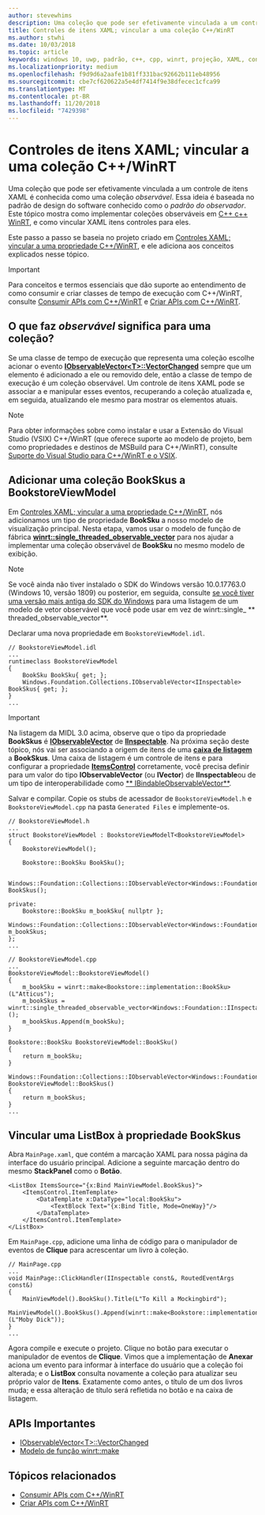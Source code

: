 ```yaml
---
author: stevewhims
description: Uma coleção que pode ser efetivamente vinculada a um controle de itens XAML é conhecida como uma coleção *observável*. Este tópico mostra como implementar e consumir uma coleção observável e como associar um controle de itens XAML a ela.
title: Controles de itens XAML; vincular a uma coleção C++/WinRT
ms.author: stwhi
ms.date: 10/03/2018
ms.topic: article
keywords: windows 10, uwp, padrão, c++, cpp, winrt, projeção, XAML, controle, vínculo, coleção
ms.localizationpriority: medium
ms.openlocfilehash: f9d9d6a2aafe1b81ff331bac92662b111eb48956
ms.sourcegitcommit: cbe7cf620622a5e4df7414f9e38dfecec1cfca99
ms.translationtype: MT
ms.contentlocale: pt-BR
ms.lasthandoff: 11/20/2018
ms.locfileid: "7429398"
---
```

# <a name="xaml-items-controls-bind-to-a-cwinrt-collection"></a>Controles de itens XAML; vincular a uma coleção C++/WinRT

Uma coleção que pode ser efetivamente vinculada a um controle de itens XAML é conhecida como uma coleção *observável*. Essa ideia é baseada no padrão de design do software conhecido como o *padrão do observador*. Este tópico mostra como implementar coleções observáveis em [C++ c++ WinRT](/windows/uwp/cpp-and-winrt-apis/intro-to-using-cpp-with-winrt), e como vincular XAML itens controles para eles.

Este passo a passo se baseia no projeto criado em [Controles XAML; vincular a uma propriedade C++/WinRT](binding-property.md), e ele adiciona aos conceitos explicados nesse tópico.

> [!IMPORTANT]
> Para conceitos e termos essenciais que dão suporte ao entendimento de como consumir e criar classes de tempo de execução com C++/WinRT, consulte [Consumir APIs com C++/WinRT](consume-apis.md) e [Criar APIs com C++/WinRT](author-apis.md).

## <a name="what-does-observable-mean-for-a-collection"></a>O que faz *observável* significa para uma coleção?
Se uma classe de tempo de execução que representa uma coleção escolhe acionar o evento [**IObservableVector&lt;T&gt;::VectorChanged**](/uwp/api/windows.foundation.collections.iobservablevector-1.vectorchanged) sempre que um elemento é adicionado a ele ou removido dele, então a classe de tempo de execução é um coleção observável. Um controle de itens XAML pode se associar a e manipular esses eventos, recuperando a coleção atualizada e, em seguida, atualizando ele mesmo para mostrar os elementos atuais.

> [!NOTE]
> Para obter informações sobre como instalar e usar a Extensão do Visual Studio (VSIX) C++/WinRT (que oferece suporte ao modelo de projeto, bem como propriedades e destinos de MSBuild para C++/WinRT), consulte [Suporte do Visual Studio para C++/WinRT e o VSIX](intro-to-using-cpp-with-winrt.md#visual-studio-support-for-cwinrt-and-the-vsix).

## <a name="add-a-bookskus-collection-to-bookstoreviewmodel"></a>Adicionar uma coleção **BookSkus** a **BookstoreViewModel**

Em [Controles XAML; vincular a uma propriedade C++/WinRT](binding-property.md), nós adicionamos um tipo de propriedade **BookSku** a nosso modelo de visualização principal. Nesta etapa, vamos usar o modelo de função de fábrica [**winrt::single_threaded_observable_vector**](/uwp/cpp-ref-for-winrt/single-threaded-observable-vector) para nos ajudar a implementar uma coleção observável de **BookSku** no mesmo modelo de exibição.

> [!NOTE]
> Se você ainda não tiver instalado o SDK do Windows versão 10.0.17763.0 (Windows 10, versão 1809) ou posterior, em seguida, consulte [se você tiver uma versão mais antiga do SDK do Windows](/uwp/cpp-ref-for-winrt/single-threaded-observable-vector#if-you-have-an-older-version-of-the-windows-sdk) para uma listagem de um modelo de vetor observável que você pode usar em vez de winrt::single_ ** threaded_observable_vector**.

Declarar uma nova propriedade em `BookstoreViewModel.idl`.

```idl
// BookstoreViewModel.idl
...
runtimeclass BookstoreViewModel
{
    BookSku BookSku{ get; };
    Windows.Foundation.Collections.IObservableVector<IInspectable> BookSkus{ get; };
}
...
```

> [!IMPORTANT]
> Na listagem da MIDL 3.0 acima, observe que o tipo da propriedade **BookSkus** é [**IObservableVector**](/uwp/api/windows.foundation.collections.ivector_t_) de [**IInspectable**](/windows/desktop/api/inspectable/nn-inspectable-iinspectable). Na próxima seção deste tópico, nós vai ser associando a origem de itens de uma [**caixa de listagem**](/uwp/api/windows.ui.xaml.controls.listbox) a **BookSkus**. Uma caixa de listagem é um controle de itens e para configurar a propriedade [**ItemsControl**](/uwp/api/windows.ui.xaml.controls.itemscontrol.itemssource) corretamente, você precisa definir para um valor do tipo **IObservableVector** (ou **IVector**) de **IInspectable**ou de um tipo de interoperabilidade como [** IBindableObservableVector**](/uwp/api/windows.ui.xaml.interop.ibindableobservablevector).

Salvar e compilar. Copie os stubs de acessador de `BookstoreViewModel.h` e `BookstoreViewModel.cpp` na pasta `Generated Files` e implemente-os.

```cppwinrt
// BookstoreViewModel.h
...
struct BookstoreViewModel : BookstoreViewModelT<BookstoreViewModel>
{
    BookstoreViewModel();

    Bookstore::BookSku BookSku();

    Windows::Foundation::Collections::IObservableVector<Windows::Foundation::IInspectable> BookSkus();

private:
    Bookstore::BookSku m_bookSku{ nullptr };
    Windows::Foundation::Collections::IObservableVector<Windows::Foundation::IInspectable> m_bookSkus;
};
...
```

```cppwinrt
// BookstoreViewModel.cpp
...
BookstoreViewModel::BookstoreViewModel()
{
    m_bookSku = winrt::make<Bookstore::implementation::BookSku>(L"Atticus");
    m_bookSkus = winrt::single_threaded_observable_vector<Windows::Foundation::IInspectable>();
    m_bookSkus.Append(m_bookSku);
}

Bookstore::BookSku BookstoreViewModel::BookSku()
{
    return m_bookSku;
}

Windows::Foundation::Collections::IObservableVector<Windows::Foundation::IInspectable> BookstoreViewModel::BookSkus()
{
    return m_bookSkus;
}
...
```

## <a name="bind-a-listbox-to-the-bookskus-property"></a>Vincular uma ListBox à propriedade **BookSkus**
Abra `MainPage.xaml`, que contém a marcação XAML para nossa página da interface do usuário principal. Adicione a seguinte marcação dentro do mesmo **StackPanel** como o **Botão**.

```xaml
<ListBox ItemsSource="{x:Bind MainViewModel.BookSkus}">
    <ItemsControl.ItemTemplate>
        <DataTemplate x:DataType="local:BookSku">
            <TextBlock Text="{x:Bind Title, Mode=OneWay}"/>
        </DataTemplate>
    </ItemsControl.ItemTemplate>
</ListBox>
```

Em `MainPage.cpp`, adicione uma linha de código para o manipulador de eventos de **Clique** para acrescentar um livro à coleção.

```cppwinrt
// MainPage.cpp
...
void MainPage::ClickHandler(IInspectable const&, RoutedEventArgs const&)
{
    MainViewModel().BookSku().Title(L"To Kill a Mockingbird");
    MainViewModel().BookSkus().Append(winrt::make<Bookstore::implementation::BookSku>(L"Moby Dick"));
}
...
```

Agora compile e execute o projeto. Clique no botão para executar o manipulador de eventos de **Clique**. Vimos que a implementação de **Anexar** aciona um evento para informar à interface do usuário que a coleção foi alterada; e o **ListBox** consulta novamente a coleção para atualizar seu próprio valor de **Itens**. Exatamente como antes, o título de um dos livros muda; e essa alteração de título será refletida no botão e na caixa de listagem.

## <a name="important-apis"></a>APIs Importantes
* [IObservableVector&lt;T&gt;::VectorChanged](/uwp/api/windows.foundation.collections.iobservablevector-1.vectorchanged)
* [Modelo de função winrt::make](/uwp/cpp-ref-for-winrt/make)

## <a name="related-topics"></a>Tópicos relacionados
* [Consumir APIs com C++/WinRT](consume-apis.md)
* [Criar APIs com C++/WinRT](author-apis.md)
